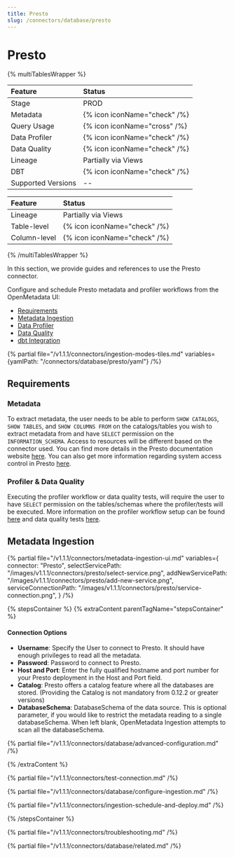 ```yaml
---
title: Presto
slug: /connectors/database/presto
---
```


# Presto

{% multiTablesWrapper %}

| Feature            | Status                       |
| :----------------- | :--------------------------- |
| Stage              | PROD                         |
| Metadata           | {% icon iconName="check" /%} |
| Query Usage        | {% icon iconName="cross" /%} |
| Data Profiler      | {% icon iconName="check" /%} |
| Data Quality       | {% icon iconName="check" /%} |
| Lineage            | Partially via Views          |
| DBT                | {% icon iconName="check" /%} |
| Supported Versions | --                           |

| Feature      | Status                       |
| :----------- | :--------------------------- |
| Lineage      | Partially via Views          |
| Table-level  | {% icon iconName="check" /%} |
| Column-level | {% icon iconName="check" /%} |

{% /multiTablesWrapper %}

In this section, we provide guides and references to use the Presto connector.

Configure and schedule Presto metadata and profiler workflows from the OpenMetadata UI:

- [Requirements](#requirements)
- [Metadata Ingestion](#metadata-ingestion)
- [Data Profiler](/connectors/ingestion/workflows/profiler)
- [Data Quality](/connectors/ingestion/workflows/data-quality)
- [dbt Integration](/connectors/ingestion/workflows/dbt)

{% partial file="/v1.1.1/connectors/ingestion-modes-tiles.md" variables={yamlPath: "/connectors/database/presto/yaml"} /%}

## Requirements

### Metadata

To extract metadata, the user needs to be able to perform `SHOW CATALOGS`, `SHOW TABLES`, and `SHOW COLUMNS FROM` on the catalogs/tables you wish to extract metadata from and have `SELECT` permission on the `INFORMATION_SCHEMA`. Access to resources will be different based on the connector used. You can find more details in the Presto documentation website [here](https://prestodb.io/docs/current/connector.html). You can also get more information regarding system access control in Presto [here](https://prestodb.io/docs/current/security/built-in-system-access-control.html).

### Profiler & Data Quality
Executing the profiler workflow or data quality tests, will require the user to have `SELECT` permission on the tables/schemas where the profiler/tests will be executed. More information on the profiler workflow setup can be found [here](https://docs.open-metadata.org/connectors/ingestion/workflows/profiler) and data quality tests [here](https://docs.open-metadata.org/connectors/ingestion/workflows/data-quality).

## Metadata Ingestion

{% partial 
  file="/v1.1.1/connectors/metadata-ingestion-ui.md" 
  variables={
    connector: "Presto", 
    selectServicePath: "/images/v1.1.1/connectors/presto/select-service.png",
    addNewServicePath: "/images/v1.1.1/connectors/presto/add-new-service.png",
    serviceConnectionPath: "/images/v1.1.1/connectors/presto/service-connection.png",
} 
/%}

{% stepsContainer %}
{% extraContent parentTagName="stepsContainer" %}

#### Connection Options

- **Username**: Specify the User to connect to Presto. It should have enough privileges to read all the metadata.
- **Password**: Password to connect to Presto.
- **Host and Port**: Enter the fully qualified hostname and port number for your Presto deployment in the Host and Port field.
- **Catalog**: Presto offers a catalog feature where all the databases are stored. (Providing the Catalog is not mandatory from 0.12.2 or greater versions)
- **DatabaseSchema**: DatabaseSchema of the data source. This is optional parameter, if you would like to restrict the metadata reading to a single databaseSchema. When left blank, OpenMetadata Ingestion attempts to scan all the databaseSchema.

{% partial file="/v1.1.1/connectors/database/advanced-configuration.md" /%}

{% /extraContent %}

{% partial file="/v1.1.1/connectors/test-connection.md" /%}

{% partial file="/v1.1.1/connectors/database/configure-ingestion.md" /%}

{% partial file="/v1.1.1/connectors/ingestion-schedule-and-deploy.md" /%}

{% /stepsContainer %}

{% partial file="/v1.1.1/connectors/troubleshooting.md" /%}

{% partial file="/v1.1.1/connectors/database/related.md" /%}
